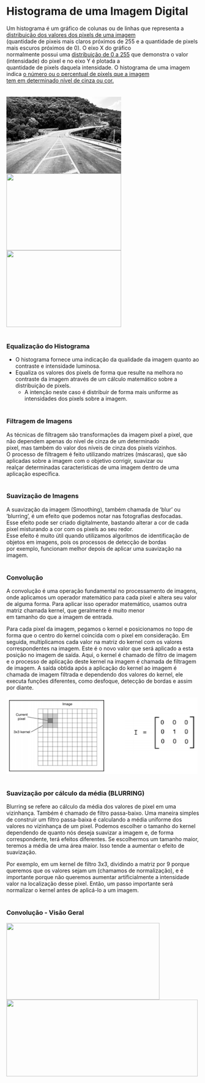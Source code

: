 # Histograma de uma Imagem Digital
 
Um histograma é um gráfico de colunas ou de linhas que representa a <ins>distribuição dos valores dos pixels de uma imagem</ins><br> 
(quantidade de pixeis mais claros próximos de 255 e a quantidade de pixels mais escuros próximos de 0). O eixo X do gráfico<br> 
normalmente possui uma <ins>distribuição de 0 a 255</ins> que demonstra o valor (intensidade) do pixel e no eixo Y é plotada a<br> quantidade de pixels daquela intensidade.
O histograma de uma imagem indica <ins>o número ou o percentual de pixels que a imagem <br>tem em determinado nível de cinza ou cor.</ins>
<br><br><br>
<img src="https://github.com/dep-rookie/processamento-de-img-e-visao-computacional/blob/main/Aula%2003/imagens/ponte_result.jpg" align="center" width="300" height="200"/><img src="https://fabioardito.com/wp-content/uploads/2021/09/img030-800x559-1.jpg" align="center" width="300" height="200"/><img src="https://cdn.cambridgeincolour.com/images/pt/tutorials/hist_examplehist_pt.png" align="center" width="300" height="200"/>
<br><br>
### Equalização do Histograma
+ O histograma fornece uma indicação da qualidade da imagem quanto ao contraste e intensidade luminosa.
+ Equaliza os valores dos pixels de forma que resulte na melhora no contraste da imagem através de um cálculo matemático sobre a
distribuição de pixels.
   - A intenção neste caso é distribuir de forma mais uniforme as intensidades dos pixels sobre a imagem.
<br><br>
### Filtragem de Imagens

As técnicas de filtragem são transformações da imagem pixel a pixel, que não dependem apenas do nível de cinza de um determinado<br>
pixel, mas também do valor dos níveis de cinza dos pixels vizinhos.<br>
O processo de filtragem é feito utilizando matrizes (máscaras), que são aplicadas sobre a imagem com o objetivo corrigir, suavizar ou <br>
realçar determinadas características de uma imagem dentro de uma aplicação específica.
<br><br>
### Suavização de Imagens
A suavização da imagem (Smoothing), também chamada de ‘blur’ ou ‘blurring’, é um efeito que podemos notar nas fotografias desfocadas.<br>
Esse efeito pode ser criado digitalmente, bastando alterar a cor de cada pixel misturando a cor com os pixels ao seu redor.<br>
Esse efeito é muito útil quando utilizamos algoritmos de identificação de objetos em imagens, pois os processos de detecção de bordas<br>
por exemplo, funcionam melhor depois de aplicar uma suavização na imagem.
<br><br>

### Convolução
A convolução é uma operação fundamental no processamento de imagens, onde aplicamos um operador matemático para cada pixel e altera seu valor
de alguma forma. Para aplicar isso operador matemático, usamos outra matriz chamada kernel, que geralmente é muito menor <br>
em tamanho do que a imagem de entrada.

Para cada pixel da imagem, pegamos o kernel e posicionamos no topo de forma que o centro do kernel coincida com o pixel em consideração. Em
seguida, multiplicamos cada valor na matriz do kernel com os valores correspondentes na imagem. Este é o novo valor que será aplicado a esta
posição no imagem de saída. Aqui, o kernel é chamado de filtro de imagem e o processo de aplicação deste kernel na imagem é chamada de
filtragem de imagem. 
A saída obtida após a aplicação do kernel ao imagem é chamada de imagem filtrada e dependendo dos valores do kernel, ele executa funções
diferentes, como desfoque, detecção de bordas e assim por diante.<br><br>
<img src="https://github.com/dep-rookie/processamento-de-img-e-visao-computacional/blob/main/Aula%2003/imagens/Convolucao.png" align="center" width="500" height="200"/>
<br><br>
### Suavização por cálculo da média (BLURRING)
Blurring se refere ao cálculo da média dos valores de pixel em uma vizinhança. Também é chamado de filtro passa-baixo. Uma maneira simples de
construir um filtro passa-baixa é calculando a média uniforme dos valores no vizinhança de um pixel. Podemos escolher o tamanho do kernel 
dependendo de quanto nós deseja suavizar a imagem e, de forma correspondente, terá efeitos diferentes. Se escolhermos um tamanho maior, 
teremos a média de uma área maior. Isso tende a aumentar o efeito de suavização.

Por exemplo, em um kernel de filtro 3x3, dividindo a matriz por 9 porque queremos que os valores sejam um (chamamos de normalização), e é 
importante porque não queremos aumentar artificialmente a intensidade valor na localização desse pixel. Então, um passo importante será 
normalizar o kernel antes de aplicá-lo a um imagem.
<br><br>
### Convolução - Visão Geral
<img src="https://github.com/dep-rookie/processamento-img-e-visao-computacional-aula-03/blob/main/images/Convolucao%20-%20visao%20geral%20(1).png" align="center" width="400" height="200"/>  <img src="https://github.com/dep-rookie/processamento-img-e-visao-computacional-aula-03/blob/main/images/Convolucao%20-%20visao%20geral%20(2).png" align="center" width="500" height="200"/>
<br><br>

